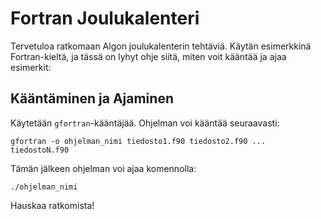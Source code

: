 # Fortran Joulukalenteri

Tervetuloa ratkomaan Algon joulukalenterin tehtäviä. Käytän esimerkkinä Fortran-kieltä, ja tässä on lyhyt ohje siitä, miten voit kääntää ja ajaa esimerkit:

## Kääntäminen ja Ajaminen

Käytetään `gfortran`-kääntäjää. Ohjelman voi kääntää seuraavasti:

```
gfortran -o ohjelman_nimi tiedosto1.f90 tiedosto2.f90 ... tiedostoN.f90
```

Tämän jälkeen ohjelman voi ajaa komennolla:

```
./ohjelman_nimi
```

Hauskaa ratkomista!
